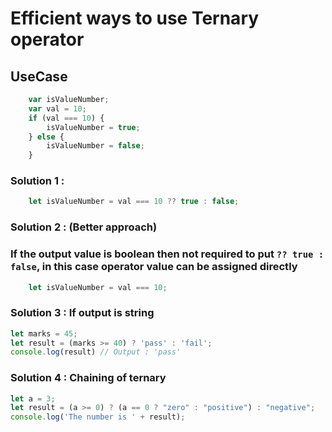 # Efficient ways to use Ternary operator

## UseCase
```js
    var isValueNumber;
    var val = 10;
    if (val === 10) {
        isValueNumber = true;
    } else {
        isValueNumber = false;
    }
```
### Solution 1 : 
```js
    let isValueNumber = val === 10 ?? true : false;
```

### Solution 2 : (Better approach)
### If the output value is boolean then not required to put `?? true : false`, in this case operator value can be assigned directly
```js
    let isValueNumber = val === 10;
```

### Solution 3 : If output is string
```js
let marks = 45;
let result = (marks >= 40) ? 'pass' : 'fail';
console.log(result) // Output : 'pass'
```


### Solution 4 : Chaining of ternary 
```js
let a = 3;
let result = (a >= 0) ? (a == 0 ? "zero" : "positive") : "negative";
console.log('The number is ' + result);
```
